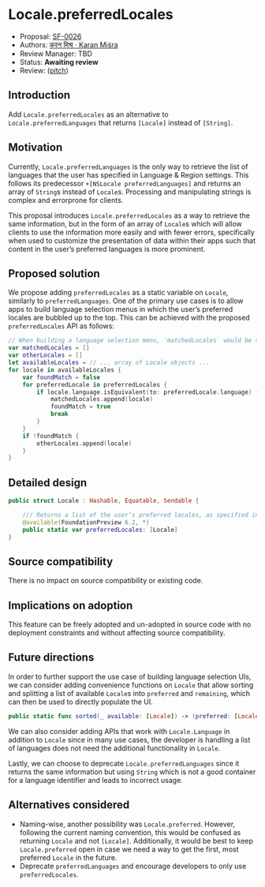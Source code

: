 # Locale.preferredLocales

* Proposal: [SF-0026](0026-preferredLocales.md)
* Authors: [करन मिश्र · Karan Miśra](https://github.com/karan-misra)
* Review Manager: TBD
* Status: **Awaiting review**
* Review: ([pitch](https://forums.swift.org/...))

## Introduction

Add `Locale.preferredLocales` as an alternative to `Locale.preferredLanguages` that returns `[Locale]` instead of `[String]`.

## Motivation

Currently, `Locale.preferredLanguages` is the only way to retrieve the list of languages that the user has specified in Language & Region settings. This follows its predecessor `+[NSLocale preferredLanguages]` and returns an array of `String`s instead of `Locale`s. Processing and manipulating strings is complex and errorprone for clients.

This proposal introduces `Locale.preferredLocales` as a way to retrieve the same information, but in the form of an array of `Locale`s which will allow clients to use the information more easily and with fewer errors, specifically when used to customize the presentation of data within their apps such that content in the user’s preferred languages is more prominent.

## Proposed solution

We propose adding `preferredLocales` as a static variable on `Locale`, similarly to `preferredLanguages`. One of the primary use cases is to allow apps to build language selection menus in which the user’s preferred locales are bubbled up to the top. This can be achieved with the proposed `preferredLocales` API as follows: 

```swift
// When building a language selection menu, `matchedLocales` would be shown at the top, and `otherLocales` would be shown below, with a visual divider.
var matchedLocales = []
var otherLocales = []
let availableLocales = // ... array of Locale objects ...
for locale in availableLocales {
    var foundMatch = false
    for preferredLocale in preferredLocales {
        if locale.language.isEquivalent(to: preferredLocale.language) {
            matchedLocales.append(locale)
            foundMatch = true
            break
        }
    }
    if !foundMatch {
        otherLocales.append(locale)
    }
}
``` 

## Detailed design

```swift
public struct Locale : Hashable, Equatable, Sendable {

    /// Returns a list of the user’s preferred locales, as specified in Language & Region settings, taking into account any per-app language overrides.
    @available(FoundationPreview 6.2, *)
    public static var preferredLocales: [Locale]
}
```

## Source compatibility

There is no impact on source compatibility or existing code.

## Implications on adoption

This feature can be freely adopted and un-adopted in source code with no deployment constraints and without affecting source compatibility.

## Future directions

In order to further support the use case of building language selection UIs, we can consider adding convenience functions on `Locale` that allow sorting and splitting a list of available `Locale`s into `preferred` and `remaining`, which can then be used to directly populate the UI.   

```swift
public static func sorted(_ available: [Locale]) -> (preferred: [Locale], remaining: [Locale]) 
 ```

We can also consider adding APIs that work with `Locale.Language` in addition to `Locale` since in many use cases, the developer is handling a list of languages does not need the additional functionality in `Locale`.

Lastly, we can choose to deprecate `Locale.preferredLanguages` since it returns the same information but using `String` which is not a good container for a language identifier and leads to incorrect usage.

## Alternatives considered

* Naming-wise, another possibility was `Locale.preferred`. However, following the current naming convention, this would be confused as returning `Locale` and not `[Locale]`. Additionally, it would be best to keep `Locale.preferred` open in case we need a way to get the first, most preferred `Locale` in the future.
* Deprecate `preferredLanguages` and encourage developers to only use `preferredLocales`.
